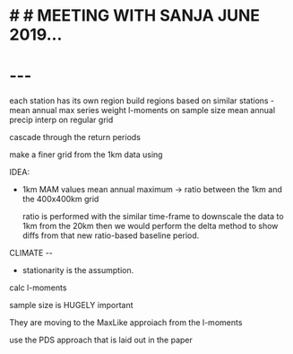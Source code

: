 # # # MEETING WITH SANJA JUNE 2019...
# ---
each station has its own region
build regions based on similar stations
	- mean annual max series
	weight l-moments on sample size
	mean annual precip
	interp on regular grid

cascade through the return periods

make a finer grid from the 1km data using 


IDEA:
- 1km MAM values mean annual maximum
	-> ratio between the 1km and the 400x400km grid 

	ratio is performed with the similar time-frame to downscale the data to 1km from the 20km 
	then we would perform the delta method to show diffs from that new ratio-based baseline period.

CLIMATE -- 
- stationarity is the assumption.  

calc l-moments 

sample size is HUGELY important

They are moving to the MaxLike approiach from the l-moments

use the PDS approach that is laid out in the paper

